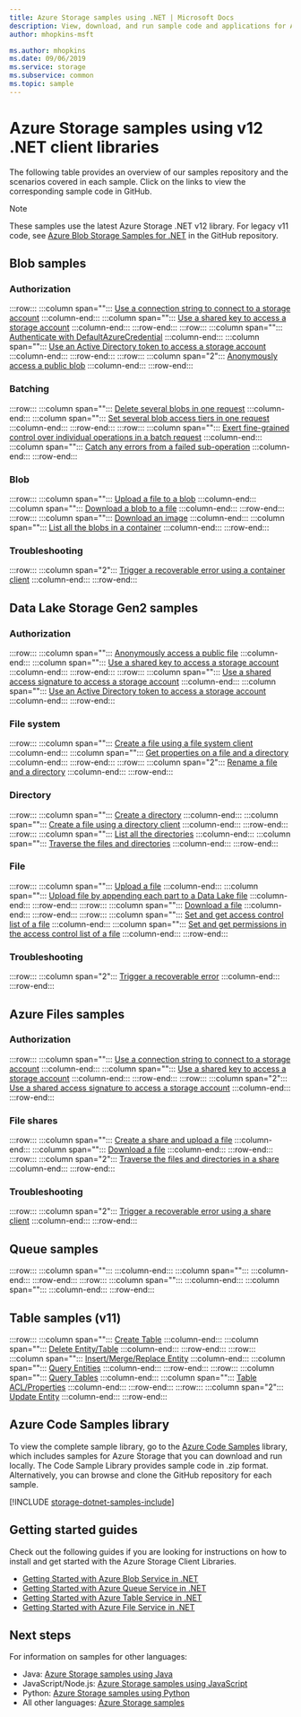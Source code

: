 ```yaml
---
title: Azure Storage samples using .NET | Microsoft Docs
description: View, download, and run sample code and applications for Azure Storage. Discover getting started samples for blobs, queues, tables, and files, using the .NET storage client libraries.
author: mhopkins-msft

ms.author: mhopkins
ms.date: 09/06/2019
ms.service: storage
ms.subservice: common
ms.topic: sample
---
```


# Azure Storage samples using v12 .NET client libraries

The following table provides an overview of our samples repository and the scenarios covered in each sample. Click on the links to view the corresponding sample code in GitHub.

> [!NOTE]
> These samples use the latest Azure Storage .NET v12 library. For legacy v11 code, see [Azure Blob Storage Samples for .NET](https://github.com/Azure-Samples/storage-blob-dotnet-getting-started) in the GitHub repository.

## Blob samples

### Authorization

:::row:::
   :::column span="":::
      [Use a connection string to connect to a storage account](https://github.com/Azure/azure-sdk-for-net/tree/master/sdk/storage/Azure.Storage.Blobs/samples/Sample02_Auth.cs#L27)
   :::column-end:::
   :::column span="":::
      [Use a shared key to access a storage account](https://github.com/Azure/azure-sdk-for-net/tree/master/sdk/storage/Azure.Storage.Blobs/samples/Sample02_Auth.cs#L91)
   :::column-end:::
:::row-end:::
:::row:::
   :::column span="":::
      [Authenticate with DefaultAzureCredential](https://github.com/Azure/azure-sdk-for-net/tree/master/sdk/storage/Azure.Storage.Blobs/samples/Sample01a_HelloWorld.cs#L210)
   :::column-end:::
   :::column span="":::
      [Use an Active Directory token to access a storage account](https://github.com/Azure/azure-sdk-for-net/tree/master/sdk/storage/Azure.Storage.Blobs/samples/Sample02_Auth.cs#L177)
   :::column-end:::
:::row-end:::
:::row:::
   :::column span="2":::
      [Anonymously access a public blob](https://github.com/Azure/azure-sdk-for-net/tree/master/sdk/storage/Azure.Storage.Blobs/samples/Sample02_Auth.cs#L55)
   :::column-end:::
:::row-end:::

### Batching

:::row:::
   :::column span="":::
      [Delete several blobs in one request](https://github.com/Azure/azure-sdk-for-net/tree/master/sdk/storage/Azure.Storage.Blobs/samples/Sample03b_BatchingAsync.cs#L22)
   :::column-end:::
   :::column span="":::
      [Set several blob access tiers in one request](https://github.com/Azure/azure-sdk-for-net/tree/master/sdk/storage/Azure.Storage.Blobs/samples/Sample03b_BatchingAsync.cs#L56)
   :::column-end:::
:::row-end:::
:::row:::
   :::column span="":::
      [Exert fine-grained control over individual operations in a batch request](https://github.com/Azure/azure-sdk-for-net/tree/master/sdk/storage/Azure.Storage.Blobs/samples/Sample03b_BatchingAsync.cs#L90)
   :::column-end:::
   :::column span="":::
      [Catch any errors from a failed sub-operation](https://github.com/Azure/azure-sdk-for-net/tree/master/sdk/storage/Azure.Storage.Blobs/samples/Sample03b_BatchingAsync.cs#L136)
   :::column-end:::
:::row-end:::

### Blob

:::row:::
   :::column span="":::
      [Upload a file to a blob](https://github.com/Azure/azure-sdk-for-net/tree/master/sdk/storage/Azure.Storage.Blobs/samples/Sample01b_HelloWorldAsync.cs#L21)
   :::column-end:::
   :::column span="":::
      [Download a blob to a file](https://github.com/Azure/azure-sdk-for-net/tree/master/sdk/storage/Azure.Storage.Blobs/samples/Sample01b_HelloWorldAsync.cs#L66)
   :::column-end:::
:::row-end:::
:::row:::
   :::column span="":::
      [Download an image](https://github.com/Azure/azure-sdk-for-net/tree/master/sdk/storage/Azure.Storage.Blobs/samples/Sample01b_HelloWorldAsync.cs#L109)
   :::column-end:::
   :::column span="":::
      [List all the blobs in a container](https://github.com/Azure/azure-sdk-for-net/tree/master/sdk/storage/Azure.Storage.Blobs/samples/Sample01b_HelloWorldAsync.cs#L128)
   :::column-end:::
:::row-end:::

### Troubleshooting
:::row:::
   :::column span="2":::
      [Trigger a recoverable error using a container client](https://github.com/Azure/azure-sdk-for-net/tree/master/sdk/storage/Azure.Storage.Blobs/samples/Sample01b_HelloWorldAsync.cs#L166)
   :::column-end:::
:::row-end:::

## Data Lake Storage Gen2 samples

### Authorization

:::row:::
   :::column span="":::
      [Anonymously access a public file](https://github.com/Azure/azure-sdk-for-net/tree/master/sdk/storage/Azure.Storage.Files.DataLake/samples/Sample02_Auth.cs#L28)
   :::column-end:::
   :::column span="":::
      [Use a shared key to access a storage account](https://github.com/Azure/azure-sdk-for-net/tree/master/sdk/storage/Azure.Storage.Files.DataLake/samples/Sample02_Auth.cs#L79)
   :::column-end:::
:::row-end:::
:::row:::
   :::column span="":::
      [Use a shared access signature to access a storage account](https://github.com/Azure/azure-sdk-for-net/tree/master/sdk/storage/Azure.Storage.Files.DataLake/samples/Sample02_Auth.cs#L114)
   :::column-end:::
   :::column span="":::
      [Use an Active Directory token to access a storage account](https://github.com/Azure/azure-sdk-for-net/tree/master/sdk/storage/Azure.Storage.Files.DataLake/samples/Sample02_Auth.cs#L164)
   :::column-end:::
:::row-end:::

### File system
:::row:::
   :::column span="":::
      [Create a file using a file system client](https://github.com/Azure/azure-sdk-for-net/tree/master/sdk/storage/Azure.Storage.Files.DataLake/samples/Sample01b_HelloWorldAsync.cs#L22)
   :::column-end:::
   :::column span="":::
      [Get properties on a file and a directory](https://github.com/Azure/azure-sdk-for-net/tree/master/sdk/storage/Azure.Storage.Files.DataLake/samples/Sample01b_HelloWorldAsync.cs#L560)
   :::column-end:::
:::row-end:::
:::row:::
   :::column span="2":::
      [Rename a file and a directory](https://github.com/Azure/azure-sdk-for-net/tree/master/sdk/storage/Azure.Storage.Files.DataLake/samples/Sample01b_HelloWorldAsync.cs#L511)
   :::column-end:::
:::row-end:::

### Directory

:::row:::
   :::column span="":::
      [Create a directory](https://github.com/Azure/azure-sdk-for-net/tree/master/sdk/storage/Azure.Storage.Files.DataLake/samples/Sample01b_HelloWorldAsync.cs#L93)
   :::column-end:::
   :::column span="":::
      [Create a file using a directory client](https://github.com/Azure/azure-sdk-for-net/tree/master/sdk/storage/Azure.Storage.Files.DataLake/samples/Sample01b_HelloWorldAsync.cs#L55)
   :::column-end:::
:::row-end:::
:::row:::
   :::column span="":::
      [List all the directories](https://github.com/Azure/azure-sdk-for-net/tree/master/sdk/storage/Azure.Storage.Files.DataLake/samples/Sample01b_HelloWorldAsync.cs#L275)
   :::column-end:::
   :::column span="":::
      [Traverse the files and directories](https://github.com/Azure/azure-sdk-for-net/tree/master/sdk/storage/Azure.Storage.Files.DataLake/samples/Sample01b_HelloWorldAsync.cs#L318)
   :::column-end:::
:::row-end:::

### File
:::row:::
   :::column span="":::
      [Upload a file](https://github.com/Azure/azure-sdk-for-net/tree/master/sdk/storage/Azure.Storage.Files.DataLake/samples/Sample01b_HelloWorldAsync.cs#L126)
   :::column-end:::
   :::column span="":::
      [Upload file by appending each part to a Data Lake file](https://github.com/Azure/azure-sdk-for-net/tree/master/sdk/storage/Azure.Storage.Files.DataLake/samples/Sample01b_HelloWorldAsync.cs#L169)
   :::column-end:::
:::row-end:::
:::row:::
   :::column span="":::
      [Download a file](https://github.com/Azure/azure-sdk-for-net/tree/master/sdk/storage/Azure.Storage.Files.DataLake/samples/Sample01b_HelloWorldAsync.cs#L224)
   :::column-end:::
:::row-end:::
:::row:::
   :::column span="":::
      [Set and get access control list of a file](https://github.com/Azure/azure-sdk-for-net/tree/master/sdk/storage/Azure.Storage.Files.DataLake/samples/Sample01b_HelloWorldAsync.cs#L468)
   :::column-end:::
   :::column span="":::
      [Set and get permissions in the access control list of a file](https://github.com/Azure/azure-sdk-for-net/tree/master/sdk/storage/Azure.Storage.Files.DataLake/samples/Sample01b_HelloWorldAsync.cs#L426)
   :::column-end:::
:::row-end:::

### Troubleshooting

:::row:::
   :::column span="2":::
      [Trigger a recoverable error](https://github.com/Azure/azure-sdk-for-net/tree/master/sdk/storage/Azure.Storage.Files.DataLake/samples/Sample01b_HelloWorldAsync.cs#L389)
   :::column-end:::
:::row-end:::

## Azure Files samples

### Authorization

:::row:::
   :::column span="":::
      [Use a connection string to connect to a storage account](https://github.com/Azure/azure-sdk-for-net/tree/master/sdk/storage/Azure.Storage.Files.Shares/samples/Sample02_Auth.cs#L24)
   :::column-end:::
   :::column span="":::
      [Use a shared key to access a storage account](https://github.com/Azure/azure-sdk-for-net/tree/master/sdk/storage/Azure.Storage.Files.Shares/samples/Sample02_Auth.cs#L52)
   :::column-end:::
:::row-end:::
:::row:::
   :::column span="2":::
      [Use a shared access signature to access a storage account](https://github.com/Azure/azure-sdk-for-net/tree/master/sdk/storage/Azure.Storage.Files.Shares/samples/Sample02_Auth.cs#L86)
   :::column-end:::
:::row-end:::

### File shares

:::row:::
   :::column span="":::
      [Create a share and upload a file](https://github.com/Azure/azure-sdk-for-net/tree/master/sdk/storage/Azure.Storage.Files.Shares/samples/Sample01b_HelloWorldAsync.cs#L21)
   :::column-end:::
   :::column span="":::
      [Download a file](https://github.com/Azure/azure-sdk-for-net/tree/master/sdk/storage/Azure.Storage.Files.Shares/samples/Sample01b_HelloWorldAsync.cs#L68)
   :::column-end:::
:::row-end:::
:::row:::
   :::column span="2":::
      [Traverse the files and directories in a share](https://github.com/Azure/azure-sdk-for-net/tree/master/sdk/storage/Azure.Storage.Files.Shares/samples/Sample01b_HelloWorldAsync.cs#L107)
   :::column-end:::
:::row-end:::

### Troubleshooting

:::row:::
   :::column span="2":::
      [Trigger a recoverable error using a share client](https://github.com/Azure/azure-sdk-for-net/tree/master/sdk/storage/Azure.Storage.Files.Shares/samples/Sample01b_HelloWorldAsync.cs#L141)
   :::column-end:::
:::row-end:::

<!-- ## Queue samples (v11)

| **Scenario** | **Sample Code** |
|--------------|-----------------|
| Add Message | [Getting Started with Azure Queue Service in .NET](https://github.com/Azure-Samples/storage-queue-dotnet-getting-started/blob/master/QueueStorage/GettingStarted.cs) |
| Client-Side Encryption | [Azure Storage .NET Queue Client-Side Encryption](https://github.com/Azure/azure-storage-net/blob/master/Samples/GettingStarted/EncryptionSamples/QueueGettingStarted/Program.cs) |
| Create Queues | [Getting Started with Azure Queue Service in .NET](https://github.com/Azure-Samples/storage-queue-dotnet-getting-started/blob/master/QueueStorage/GettingStarted.cs) |
| Delete Message/Queue | [Getting Started with Azure Queue Service in .NET](https://github.com/Azure-Samples/storage-queue-dotnet-getting-started/blob/master/QueueStorage/GettingStarted.cs) |
| Peek Message | [Getting Started with Azure Queue Service in .NET](https://github.com/Azure-Samples/storage-queue-dotnet-getting-started/blob/master/QueueStorage/GettingStarted.cs) |
| Queue ACL/Metadata/Stats | [Getting Started with Azure Queue Service in .NET](https://github.com/Azure-Samples/storage-queue-dotnet-getting-started/blob/master/QueueStorage/Advanced.cs) |
| Queue Service Properties | [Getting Started with Azure Queue Service in .NET](https://github.com/Azure-Samples/storage-queue-dotnet-getting-started/blob/master/QueueStorage/Advanced.cs) |
| Update Message | [Getting Started with Azure Queue Service in .NET](https://github.com/Azure-Samples/storage-queue-dotnet-getting-started/blob/master/QueueStorage/GettingStarted.cs) | -->

## Queue samples

:::row:::
   :::column span="":::
      []()
   :::column-end:::
   :::column span="":::
      []()
   :::column-end:::
:::row-end:::
:::row:::
   :::column span="":::
      []()
   :::column-end:::
   :::column span="":::
      []()
   :::column-end:::
:::row-end:::

<!-- ## Table samples (v11)

| **Scenario** | **Sample Code** |
|--------------|-----------------|
| Create Table | [Managing Concurrency using Azure Storage - Sample Application](https://code.msdn.microsoft.com/Managing-Concurrency-using-56018114/sourcecode?fileId=123913&pathId=50196262) |
| Delete Entity/Table | [Getting Started with Azure Table Storage in .NET](https://github.com/Azure-Samples/storage-table-dotnet-getting-started/blob/master/TableStorage/BasicSamples.cs) |
| Insert/Merge/Replace Entity | [Managing Concurrency using Azure Storage - Sample Application](https://code.msdn.microsoft.com/Managing-Concurrency-using-56018114/sourcecode?fileId=123913&pathId=50196262) |
| Query Entities | [Getting Started with Azure Table Storage in .NET](https://github.com/Azure-Samples/storage-table-dotnet-getting-started/blob/master/TableStorage/BasicSamples.cs) |
| Query Tables | [Getting Started with Azure Table Storage in .NET](https://github.com/Azure-Samples/storage-table-dotnet-getting-started/blob/master/TableStorage/BasicSamples.cs) |
| Table ACL/Properties | [Getting Started with Azure Table Storage in .NET](https://github.com/Azure-Samples/storage-table-dotnet-getting-started/blob/master/TableStorage/AdvancedSamples.cs) |
| Update Entity | [Managing Concurrency using Azure Storage - Sample Application](https://code.msdn.microsoft.com/Managing-Concurrency-using-56018114/sourcecode?fileId=123913&pathId=50196262) | -->

## Table samples (v11)

:::row:::
   :::column span="":::
      [Create Table](https://code.msdn.microsoft.com/Managing-Concurrency-using-56018114/sourcecode?fileId=123913&pathId=50196262)
   :::column-end:::
   :::column span="":::
      [Delete Entity/Table](https://github.com/Azure-Samples/storage-table-dotnet-getting-started/blob/master/TableStorage/BasicSamples.cs)
   :::column-end:::
:::row-end:::
:::row:::
   :::column span="":::
      [Insert/Merge/Replace Entity](https://code.msdn.microsoft.com/Managing-Concurrency-using-56018114/sourcecode?fileId=123913&pathId=50196262)
   :::column-end:::
   :::column span="":::
      [Query Entities](https://github.com/Azure-Samples/storage-table-dotnet-getting-started/blob/master/TableStorage/BasicSamples.cs)
   :::column-end:::
:::row-end:::
:::row:::
   :::column span="":::
      [Query Tables](https://github.com/Azure-Samples/storage-table-dotnet-getting-started/blob/master/TableStorage/BasicSamples.cs)
   :::column-end:::
   :::column span="":::
      [Table ACL/Properties](https://github.com/Azure-Samples/storage-table-dotnet-getting-started/blob/master/TableStorage/AdvancedSamples.cs)
   :::column-end:::
:::row-end:::
:::row:::
   :::column span="2":::
      [Update Entity](https://code.msdn.microsoft.com/Managing-Concurrency-using-56018114/sourcecode?fileId=123913&pathId=50196262)
   :::column-end:::
:::row-end:::

## Azure Code Samples library

To view the complete sample library, go to the [Azure Code Samples](https://azure.microsoft.com/resources/samples/?service=storage) library, which includes samples for Azure Storage that you can download and run locally. The Code Sample Library provides sample code in .zip format. Alternatively, you can browse and clone the GitHub repository for each sample.

[!INCLUDE [storage-dotnet-samples-include](../../../includes/storage-dotnet-samples-include.md)]

## Getting started guides

Check out the following guides if you are looking for instructions on how to install and get started with the Azure Storage Client Libraries.

* [Getting Started with Azure Blob Service in .NET](../blobs/storage-dotnet-how-to-use-blobs.md)
* [Getting Started with Azure Queue Service in .NET](../storage-dotnet-how-to-use-queues.md)
* [Getting Started with Azure Table Service in .NET](../../cosmos-db/table-storage-how-to-use-dotnet.md)
* [Getting Started with Azure File Service in .NET](../storage-dotnet-how-to-use-files.md)

## Next steps

For information on samples for other languages:

* Java: [Azure Storage samples using Java](storage-samples-java.md)
* JavaScript/Node.js: [Azure Storage samples using JavaScript](storage-samples-javascript.md)
* Python: [Azure Storage samples using Python](storage-samples-python.md)
* All other languages: [Azure Storage samples](../storage-samples.md)
